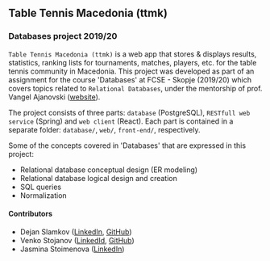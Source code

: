 ## Table Tennis Macedonia (ttmk)
### Databases project 2019/20

`Table Tennis Macedonia (ttmk)` is a web app that stores & displays results, statistics, ranking lists for tournaments, matches, players, etc.
for the table tennis community in Macedonia. This project was developed as part of an assignment for the course
'Databases' at FCSE - Skopje (2019/20) which covers topics related to `Relational Databases`, under the mentorship of prof. Vangel Ajanovski ([website](https://ajanovski.info/)).

The project consists of three parts: `database` (PostgreSQL), `RESTfull web service` (Spring) and `web client` (React).
Each part is contained in a separate folder: `database/`, `web/`, `front-end/`, respectively.

Some of the concepts covered in 'Databases' that are expressed in this project:
- Relational database conceptual design (ER modeling)
- Relational database logical design and creation
- SQL queries
- Normalization

#### Contributors
- Dejan Slamkov ([LinkedIn](https://www.linkedin.com/in/dejan-slamkov/), [GitHub](https://github.com/SlamkovDejan))
- Venko Stojanov ([LinkedId](https://www.linkedin.com/in/venko-stojanov-3970751b4), [GitHub](https://github.com/StojanovVenko))
- Jasmina Stoimenova ([LinkedIn](https://www.linkedin.com/in/jasmina-stoimenova-93a263182))
